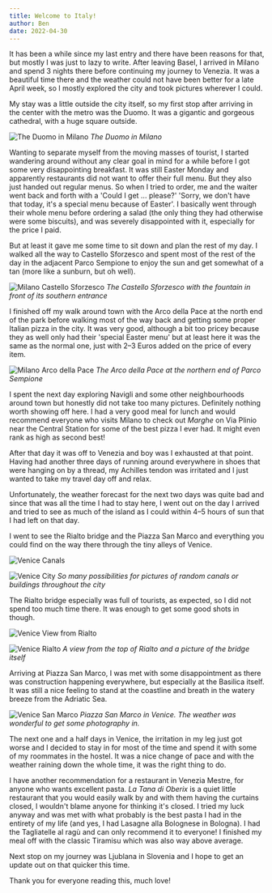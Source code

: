 ```yaml
---
title: Welcome to Italy!
author: Ben
date: 2022-04-30
---
```


It has been a while since my last entry and there have been reasons for that, but mostly I was just to lazy to write. After leaving Basel, I arrived in Milano and spend 3 nights there before continuing my journey to Venezia. It was a beautiful time there and the weather could not have been better for a late April week, so I mostly explored the city and took pictures wherever I could.

My stay was a little outside the city itself, so my first stop after arriving in the center with the metro was the Duomo. It was a gigantic and gorgeous cathedral, with a huge square outside. 

![The Duomo in Milano](../images/milano-duomo.jpg)
*The Duomo in Milano*

Wanting to separate myself from the moving masses of tourist, I started wandering around without any clear goal in mind for a while before I got some very disappointing breakfast. 
It was still Easter Monday and apparently restaurants did not want to offer their full menu. But they also just handed out regular menus. So when I tried to order, me and the waiter went back and forth with a 'Could I get ... please?' 'Sorry, we don't have that today, it's a special menu because of Easter'. I basically went through their whole menu before ordering a salad (the only thing they had otherwise were some biscuits), and was severely disappointed with it, especially for the price I paid.

But at least it gave me some time to sit down and plan the rest of my day. I walked all the way to Castello Sforzesco and spent most of the rest of the day in the adjacent Parco Sempione to enjoy the sun and get somewhat of a tan (more like a sunburn, but oh well).

![Milano Castello Sforzesco](../images/milano-sforza-fountain.jpg)
*The Castello Sforzesco with the fountain in front of its southern entrance*

I finished off my walk around town with the Arco della Pace at the north end of the park before walking most of the way back and getting some proper Italian pizza in the city. It was very good, although a bit too pricey because they as well only had their 'special Easter menu' but at least here it was the same as the normal one, just with 2–3 Euros added on the price of every item.

![Milano Arco della Pace](../images/milano-arc.jpg)
*The Arco della Pace at the northern end of Parco Sempione*

I spent the next day exploring Navigli and some other neighbourhoods around town but honestly did not take too many pictures. Definitely nothing worth showing off here. I had a very good meal for lunch and would recommend everyone who visits Milano to check out *Marghe* on Via Plinio near the Central Station for some of the best pizza I ever had. It might even rank as high as second best!

After that day it was off to Venezia and boy was I exhausted at that point. Having had another three days of running around everywhere in shoes that were hanging on by a thread, my Achilles tendon was irritated and I just wanted to take my travel day off and relax.

Unfortunately, the weather forecast for the next two days was quite bad and since that was all the time I had to stay here, I went out on the day I arrived and tried to see as much of the island as I could within 4–5 hours of sun that I had left on that day.

I went to see the Rialto bridge and the Piazza San Marco and everything you could find on the way there through the tiny alleys of Venice.

![Venice Canals](../images/venezia-canal.jpg)

![Venice City](../images/venezia-streets.jpg)
*So many possibilities for pictures of random canals or buildings throughout the city*

The Rialto bridge especially was full of tourists, as expected, so I did not spend too much time there. It was enough to get some good shots in though.

![Venice View from Rialto](../images/venezia-canal-from-rialto.jpg)

![Venice Rialto](../images/venezia-rialto.jpg)
*A view from the top of Rialto and a picture of the bridge itself*

Arriving at Piazza San Marco, I was met with some disappointment as there was construction happening everywhere, but especially at the Basilica itself. It was still a nice feeling to stand at the coastline and breath in the watery breeze from the Adriatic Sea.

![Venice San Marco](../images/venezia-san-marco-square.jpg)
*Piazza San Marco in Venice. The weather was wonderful to get some photography in.*

The next one and a half days in Venice, the irritation in my leg just got worse and I decided to stay in for most of the time and spend it with some of my roommates in the hostel. It was a nice change of pace and with the weather raining down the whole time, it was the right thing to do.

I have another recommendation for a restaurant in Venezia Mestre, for anyone who wants excellent pasta. *La Tana di Oberix* is a quiet little restaurant that you would easily walk by and with them having the curtains closed, I wouldn't blame anyone for thinking it's closed. I tried my luck anyway and was met with what probably is the best pasta I had in the entirety of my life (and yes, I had Lasagne alla Bolognese in Bologna). I had the Tagliatelle al ragù and can only recommend it to everyone! I finished my meal off with the classic Tiramisu which was also way above average.

Next stop on my journey was Ljublana in Slovenia and I hope to get an update out on that quicker this time.

Thank you for everyone reading this, much love!

